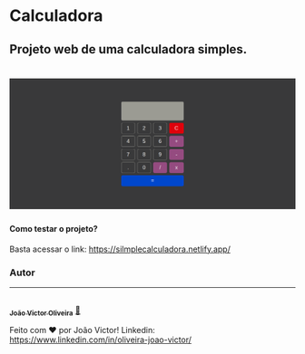 <h1> Calculadora</h1>
<h2> Projeto web de uma calculadora simples.</h2>
<h1 align="center">
  <img alt="NextLevelWeek" title="#NextLevelWeek" src="./img/banner.png" />
</h1>
<h4>Como testar o projeto?</h4>
<p>Basta acessar o link: <a href="https://silmplecalculadora.netlify.app/">https://silmplecalculadora.netlify.app/</a></p>

### Autor
---

<a href="https://www.linkedin.com/in/oliveira-joao-victor/">
 <img style="border-radius: 50%;" src="https://avatars.githubusercontent.com/u/108110448?v=4" width="100px;" alt=""/>
 <br />
 <sub><b>João Victor Oliveira</b></sub></a> <a  href="https://www.linkedin.com/in/oliveira-joao-victor/">🚀</a>


Feito com ❤️ por João Victor!
Linkedin: https://www.linkedin.com/in/oliveira-joao-victor/
